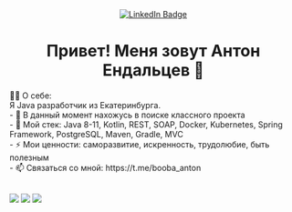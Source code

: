 


<!--
**AntonEndaltsev/AntonEndaltsev** is a ✨ _special_ ✨ repository because its `README.md` (this file) appears on your GitHub profile.

Here are some ideas to get you started:

- 🔭 I’m currently working on ...
- 🌱 I’m currently learning ...
- 👯 I’m looking to collaborate on ...
- 🤔 I’m looking for help with ...
- 💬 Ask me about ...
- 📫 How to reach me: ...
- 😄 Pronouns: ...
- ⚡ Fun fact: ...
-->

<div id="badges" align="center">
  <a href="https://www.linkedin.com/in/anton-endaltsev/">
  <img src="https://img.shields.io/badge/LinkedIn-blue?style=for-the-badge&logo=linkedin&logoColor=white" alt="LinkedIn Badge"/>
  </a>
  <br/>
  <img src="https://komarev.com/ghpvc/?username=AntonEndaltsev&style=flat-square&color=blue" alt=""/>
  <br/>
  <h1>
  Привет! Меня зовут Антон Ендальцев 👋
    
  </h1>
  </div>
  👨‍💻 О себе:<br/>
Я Java разработчик из Екатеринбурга.<br/>
- 🔭 В данный момент нахожусь в поиске классного проекта<br/>
- 🌱 Мой стек: Java 8-11, Kotlin, REST, SOAP, Docker, Kubernetes, Spring Framework, PostgreSQL, Maven, Gradle, MVC<br/>
- ⚡ Мои ценности: саморазвитие, искренность, трудолюбие, быть полезным<br/>
- 📫 Связаться со мной: https://t.me/booba_anton <br/> <br/>
<p>
        <img src="https://img.shields.io/badge/java-blue">
        <img src="https://img.shields.io/badge/docker-blue">
        <img src="https://img.shields.io/badge/intellij idea-blue">
</p>
    



